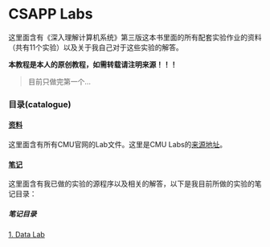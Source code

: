# CSAPP Labs

这里面含有《深入理解计算机系统》第三版这本书里面的所有配套实验作业的资料（共有11个实验）以及关于我自己对于这些实验的解答。

**本教程是本人的原创教程，如需转载请注明来源！！！**

> 目前只做完第一个...

### 目录(catalogue)

#### [资料](./原始资料)

这里面含有所有CMU官网的Lab文件。这里是CMU Labs的[来源地址](http://csapp.cs.cmu.edu/3e/labs.html)。

#### [笔记](./笔记)

这里面含有我已做的实验的源程序以及相关的解答，以下是我目前所做的实验的笔记目录：

##### 笔记目录

[1. Data Lab](笔记/1_Data%20Lab)